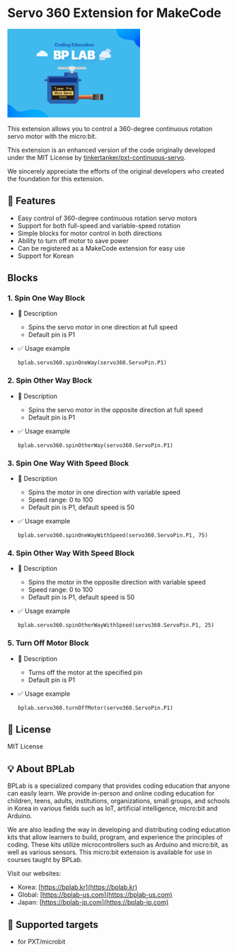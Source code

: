 # Servo 360 Extension for MakeCode

![Servo Image](./icon.png)

This extension allows you to control a 360-degree continuous rotation servo motor with the micro:bit.

This extension is an enhanced version of the code originally developed under the MIT License by [tinkertanker/pxt-continuous-servo](https://github.com/tinkertanker/pxt-continuous-servo.git).

We sincerely appreciate the efforts of the original developers who created the foundation for this extension.

## 🚀 Features

- Easy control of 360-degree continuous rotation servo motors
- Support for both full-speed and variable-speed rotation
- Simple blocks for motor control in both directions
- Ability to turn off motor to save power
- Can be registered as a MakeCode extension for easy use
- Support for Korean

## Blocks

### 1. Spin One Way Block

- 🔹 Description

  - Spins the servo motor in one direction at full speed
  - Default pin is P1

- ✅ Usage example

  ```blocks
  bplab.servo360.spinOneWay(servo360.ServoPin.P1)
  ```

### 2. Spin Other Way Block

- 🔹 Description

  - Spins the servo motor in the opposite direction at full speed
  - Default pin is P1

- ✅ Usage example

  ```blocks
  bplab.servo360.spinOtherWay(servo360.ServoPin.P1)
  ```

### 3. Spin One Way With Speed Block

- 🔹 Description

  - Spins the motor in one direction with variable speed
  - Speed range: 0 to 100
  - Default pin is P1, default speed is 50

- ✅ Usage example

  ```blocks
  bplab.servo360.spinOneWayWithSpeed(servo360.ServoPin.P1, 75)
  ```

### 4. Spin Other Way With Speed Block

- 🔹 Description

  - Spins the motor in the opposite direction with variable speed
  - Speed range: 0 to 100
  - Default pin is P1, default speed is 50

- ✅ Usage example

  ```blocks
  bplab.servo360.spinOtherWayWithSpeed(servo360.ServoPin.P1, 25)
  ```

### 5. Turn Off Motor Block

- 🔹 Description

  - Turns off the motor at the specified pin
  - Default pin is P1

- ✅ Usage example

  ```blocks
  bplab.servo360.turnOffMotor(servo360.ServoPin.P1)
  ```

## 📜 License

MIT License

## 💡 About BPLab

BPLab is a specialized company that provides coding education that anyone can easily learn. We provide in-person and online coding education for children, teens, adults, institutions, organizations, small groups, and schools in Korea in various fields such as IoT, artificial intelligence, micro:bit and Arduino.

We are also leading the way in developing and distributing coding education kits that allow learners to build, program, and experience the principles of coding. These kits utilize microcontrollers such as Arduino and micro:bit, as well as various sensors. This micro:bit extension is available for use in courses taught by BPLab.

Visit our websites:

- Korea: [https://bplab.kr](https://bplab.kr)
- Global: [https://bplab-us.com](https://bplab-us.com)
- Japan: [https://bplab-jp.com](https://bplab-jp.com)

## 📍 Supported targets

- for PXT/microbit

<script src="https://makecode.com/gh-pages-embed.js"></script><script>makeCodeRender("{{ site.makecode.home_url }}", "{{ site.github.owner_name }}/{{ site.github.repository_name }}");</script>
